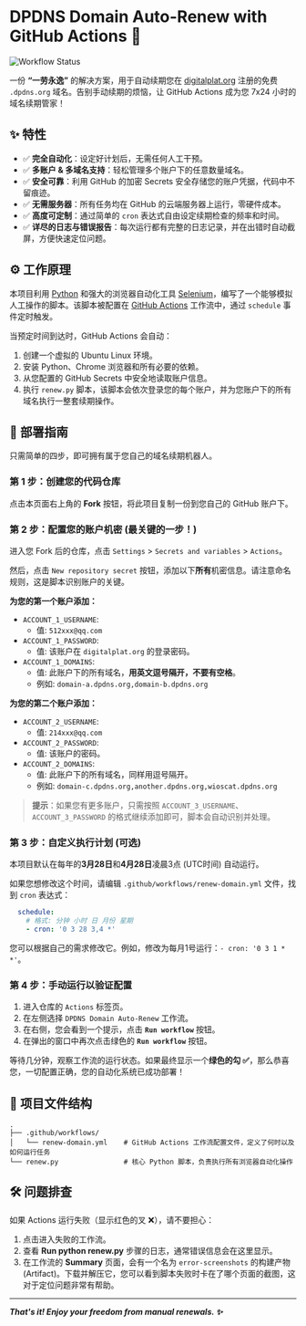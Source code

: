 # DPDNS Domain Auto-Renew with GitHub Actions 🚀

![Workflow Status](https://github.com/wob26/kgdmrenewer/actions/workflows/renew-domain.yml/badge.svg)

一份 **“一劳永逸”** 的解决方案，用于自动续期您在 [digitalplat.org](https://dash.domain.digitalplat.org/) 注册的免费 `.dpdns.org` 域名。告别手动续期的烦恼，让 GitHub Actions 成为您 7x24 小时的域名续期管家！

## ✨ 特性

-   ✅ **完全自动化**：设定好计划后，无需任何人工干预。
-   ✅ **多账户 & 多域名支持**：轻松管理多个账户下的任意数量域名。
-   ✅ **安全可靠**：利用 GitHub 的加密 Secrets 安全存储您的账户凭据，代码中不留痕迹。
-   ✅ **无需服务器**：所有任务均在 GitHub 的云端服务器上运行，零硬件成本。
-   ✅ **高度可定制**：通过简单的 `cron` 表达式自由设定续期检查的频率和时间。
-   ✅ **详尽的日志与错误报告**：每次运行都有完整的日志记录，并在出错时自动截屏，方便快速定位问题。

## ⚙️ 工作原理

本项目利用 [Python](https://www.python.org/) 和强大的浏览器自动化工具 [Selenium](https://www.selenium.dev/)，编写了一个能够模拟人工操作的脚本。该脚本被配置在 [GitHub Actions](https://github.com/features/actions) 工作流中，通过 `schedule` 事件定时触发。

当预定时间到达时，GitHub Actions 会自动：
1.  创建一个虚拟的 Ubuntu Linux 环境。
2.  安装 Python、Chrome 浏览器和所有必要的依赖。
3.  从您配置的 GitHub Secrets 中安全地读取账户信息。
4.  执行 `renew.py` 脚本，该脚本会依次登录您的每个账户，并为您账户下的所有域名执行一整套续期操作。

## 🚀 部署指南

只需简单的四步，即可拥有属于您自己的域名续期机器人。

### 第 1 步：创建您的代码仓库

点击本页面右上角的 **Fork** 按钮，将此项目复制一份到您自己的 GitHub 账户下。

### 第 2 步：配置您的账户机密 (最关键的一步！)

进入您 Fork 后的仓库，点击 `Settings` > `Secrets and variables` > `Actions`。

然后，点击 `New repository secret` 按钮，添加以下**所有**机密信息。请注意命名规则，这是脚本识别账户的关键。

**为您的第一个账户添加：**
*   `ACCOUNT_1_USERNAME`:
    *   值: `512xxx@qq.com`
*   `ACCOUNT_1_PASSWORD`:
    *   值: 该账户在 `digitalplat.org` 的登录密码。
*   `ACCOUNT_1_DOMAINS`:
    *   值: 此账户下的所有域名，**用英文逗号隔开，不要有空格**。
    *   例如: `domain-a.dpdns.org,domain-b.dpdns.org`

**为您的第二个账户添加：**
*   `ACCOUNT_2_USERNAME`:
    *   值: `214xxx@qq.com`
*   `ACCOUNT_2_PASSWORD`:
    *   值: 该账户的密码。
*   `ACCOUNT_2_DOMAINS`:
    *   值: 此账户下的所有域名，同样用逗号隔开。
    *   例如: `domain-c.dpdns.org,another.dpdns.org,wioscat.dpdns.org`

> **提示**：如果您有更多账户，只需按照 `ACCOUNT_3_USERNAME`、`ACCOUNT_3_PASSWORD` 的格式继续添加即可，脚本会自动识别并处理。

### 第 3 步：自定义执行计划 (可选)

本项目默认在每年的**3月28日**和**4月28日**凌晨3点 (UTC时间) 自动运行。

如果您想修改这个时间，请编辑 `.github/workflows/renew-domain.yml` 文件，找到 `cron` 表达式：

```yaml
  schedule:
    # 格式: 分钟 小时 日 月份 星期
    - cron: '0 3 28 3,4 *'
```

您可以根据自己的需求修改它。例如，修改为每月1号运行：`- cron: '0 3 1 * *'`。

### 第 4 步：手动运行以验证配置

1.  进入仓库的 `Actions` 标签页。
2.  在左侧选择 `DPDNS Domain Auto-Renew` 工作流。
3.  在右侧，您会看到一个提示，点击 **`Run workflow`** 按钮。
4.  在弹出的窗口中再次点击绿色的 **`Run workflow`** 按钮。

等待几分钟，观察工作流的运行状态。如果最终显示一个**绿色的勾 ✅**，那么恭喜您，一切配置正确，您的自动化系统已成功部署！

## 📂 项目文件结构

```
.
├── .github/workflows/
│   └── renew-domain.yml    # GitHub Actions 工作流配置文件，定义了何时以及如何运行任务
└── renew.py                # 核心 Python 脚本，负责执行所有浏览器自动化操作
```

## 🛠️ 问题排查

如果 Actions 运行失败（显示红色的叉 ❌），请不要担心：
1.  点击进入失败的工作流。
2.  查看 **Run python renew.py** 步骤的日志，通常错误信息会在这里显示。
3.  在工作流的 **Summary** 页面，会有一个名为 `error-screenshots` 的构建产物 (Artifact)。下载并解压它，您可以看到脚本失败时卡在了哪个页面的截图，这对于定位问题非常有帮助。

---

***That's it! Enjoy your freedom from manual renewals. ✨***
